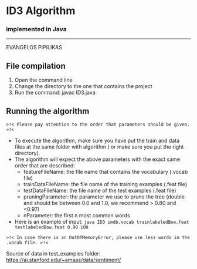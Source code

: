 # ID3 Algorithm
### implemented in Java
-------------------
EVANGELOS PIPILIKAS

## File compilation
1. Open the command line
2. Change the directory to the one that contains the project
3. Run the command: javac ID3.java

## Running the algorithm
   ~~~~
   >!< Please pay attention to the order that parameters should be given. >!<
   ~~~~
   * To execute the algorithm, make sure you have put the train and data files
      at the same folder with algorithm ( or make sure you put the right directory).
   * The algorithm will expect the above parameters with the exact same order that are described:
     * featureFileName: the file name that contains the vocabulary (.vocab file)
     * trainDataFileName: the file name of the training examples (.feat file)
     * testDataFileName: the file name of the test examples (.feat file)
     * pruningParameter: the parameter we use to prune the tree (double and should be between 0.0 and 1.0, we recommend > 0.80 and <0.97)
     * nParameter: the first n most common words
   * Here is an example of input: `java ID3 imdb.vocab trainlabeledBow.feat testlabeledBow.feat 0.90 100`
~~~~
>!< In case there is an OutOfMemoryError, please use less words in the .vocab file. >!<
~~~~

Source of data in test_examples folder: https://ai.stanford.edu/~amaas/data/sentiment/
